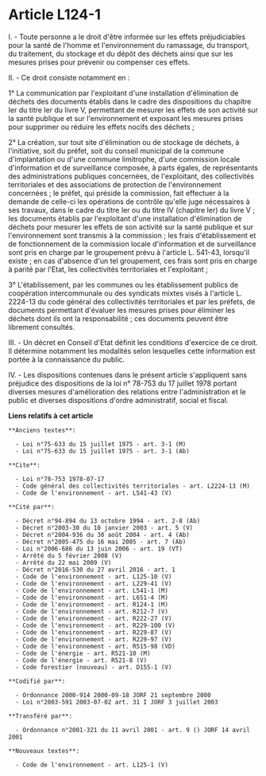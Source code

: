 # Article L124-1

I. - Toute personne a le droit d'être informée sur les effets préjudiciables pour la santé de l'homme et l'environnement du
ramassage, du transport, du traitement, du stockage et du dépôt des déchets ainsi que sur les mesures prises pour prévenir ou
compenser ces effets.

II. - Ce droit consiste notamment en :

1° La communication par l'exploitant d'une installation d'élimination de déchets des documents établis dans le cadre des
dispositions du chapitre Ier du titre Ier du livre V, permettant de mesurer les effets de son activité sur la santé publique
et sur l'environnement et exposant les mesures prises pour supprimer ou réduire les effets nocifs des déchets ;

2° La création, sur tout site d'élimination ou de stockage de déchets, à l'initiative, soit du préfet, soit du conseil
municipal de la commune d'implantation ou d'une commune limitrophe, d'une commission locale d'information et de surveillance
composée, à parts égales, de représentants des administrations publiques concernées, de l'exploitant, des collectivités
territoriales et des associations de protection de l'environnement concernées ; le préfet, qui préside la commission, fait
effectuer à la demande de celle-ci les opérations de contrôle qu'elle juge nécessaires à ses travaux, dans le cadre du titre
Ier ou du titre IV (chapitre Ier) du livre V ; les documents établis par l'exploitant d'une installation d'élimination de
déchets pour mesurer les effets de son activité sur la santé publique et sur l'environnement sont transmis à la commission ;
les frais d'établissement et de fonctionnement de la commission locale d'information et de surveillance sont pris en charge
par le groupement prévu à l'article L. 541-43, lorsqu'il existe ; en cas d'absence d'un tel groupement, ces frais sont pris
en charge à parité par l'Etat, les collectivités territoriales et l'exploitant ;

3° L'établissement, par les communes ou les établissement publics de coopération intercommunale ou des syndicats mixtes visés
à l'article L. 2224-13 du code général des collectivités territoriales et par les préfets, de documents permettant d'évaluer
les mesures prises pour éliminer les déchets dont ils ont la responsabilité ; ces documents peuvent être librement consultés.

III. - Un décret en Conseil d'Etat définit les conditions d'exercice de ce droit. Il détermine notamment les modalités selon
lesquelles cette information est portée à la connaissance du public.

IV. - Les dispositions contenues dans le présent article s'appliquent sans préjudice des dispositions de la loi n° 78-753 du
17 juillet 1978 portant diverses mesures d'amélioration des relations entre l'administration et le public et diverses
dispositions d'ordre administratif, social et fiscal.

**Liens relatifs à cet article**

	**Anciens textes**:

	  - Loi n°75-633 du 15 juillet 1975 - art. 3-1 (M)
	  - Loi n°75-633 du 15 juillet 1975 - art. 3-1 (Ab)

	**Cite**:

	  - Loi n°78-753 1978-07-17
	  - Code général des collectivités territoriales - art. L2224-13 (M)
	  - Code de l'environnement - art. L541-43 (V)

	**Cité par**:

	  - Décret n°94-894 du 13 octobre 1994 - art. 2-8 (Ab)
	  - Décret n°2003-30 du 10 janvier 2003 - art. 5 (V)
	  - Décret n°2004-936 du 30 août 2004 - art. 4 (Ab)
	  - Décret n°2005-475 du 16 mai 2005 - art. 7 (Ab)
	  - Loi n°2006-686 du 13 juin 2006 - art. 19 (VT)
	  - Arrêté du 5 février 2008 (V)
	  - Arrêté du 22 mai 2009 (V)
	  - Décret n°2016-530 du 27 avril 2016 - art. 1
	  - Code de l'environnement - art. L125-10 (V)
	  - Code de l'environnement - art. L229-41 (V)
	  - Code de l'environnement - art. L541-1 (M)
	  - Code de l'environnement - art. L651-4 (M)
	  - Code de l'environnement - art. R124-1 (M)
	  - Code de l'environnement - art. R212-7 (V)
	  - Code de l'environnement - art. R222-27 (V)
	  - Code de l'environnement - art. R229-100 (V)
	  - Code de l'environnement - art. R229-87 (V)
	  - Code de l'environnement - art. R229-97 (V)
	  - Code de l'environnement - art. R515-98 (VD)
	  - Code de l'énergie - art. R521-10 (M)
	  - Code de l'énergie - art. R521-8 (V)
	  - Code forestier (nouveau) - art. D155-1 (V)

	**Codifié par**:

	  - Ordonnance 2000-914 2000-09-18 JORF 21 septembre 2000
	  - Loi n°2003-591 2003-07-02 art. 31 I JORF 3 juillet 2003

	**Transféré par**:

	  - Ordonnance n°2001-321 du 11 avril 2001 - art. 9 () JORF 14 avril 2001

	**Nouveaux textes**:

	  - Code de l'environnement - art. L125-1 (V)
